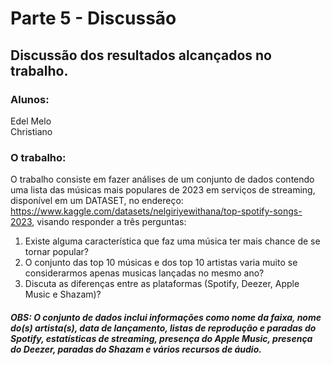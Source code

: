 # Parte 5 - Discussão

## Discussão dos resultados alcançados no trabalho.



### Alunos:
<div class="grid grid-cols-2">    
    <div class="card" >
        Edel Melo
    </div>
    <div class="card" >
        Christiano
    </div>
</div>

### O trabalho:

O trabalho consiste em fazer análises de um conjunto de dados contendo uma lista das músicas mais populares de 2023 em serviços de streaming, disponível em um DATASET, no endereço: https://www.kaggle.com/datasets/nelgiriyewithana/top-spotify-songs-2023, visando responder a três perguntas:

1) Existe alguma característica que faz uma música ter mais chance de se tornar popular?
2) O conjunto das top 10 músicas e dos top 10 artistas varia muito se considerarmos apenas musicas lançadas no mesmo ano?
3) Discuta as diferenças entre as plataformas (Spotify, Deezer, Apple Music e Shazam)?

##### OBS: O conjunto de dados inclui informações como nome da faixa, nome do(s) artista(s), data de lançamento, listas de reprodução e paradas do Spotify, estatísticas de streaming, presença do Apple Music, presença do Deezer, paradas do Shazam e vários recursos de áudio.
